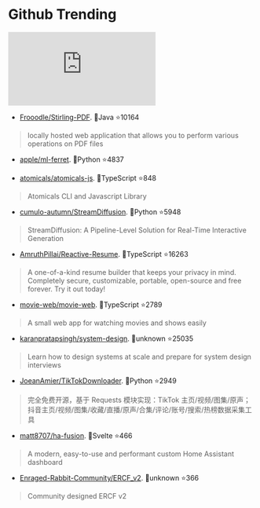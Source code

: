 # Github Trending 
 ![daily-bing](https://api.isoyu.com/bing_images.php) 
 - [Frooodle/Stirling-PDF](https://github.com/Frooodle/Stirling-PDF). 💪Java ⭐10164 
 > locally hosted web application that allows you to perform various operations on PDF files 
 - [apple/ml-ferret](https://github.com/apple/ml-ferret). 💪Python ⭐4837 
 >  
 - [atomicals/atomicals-js](https://github.com/atomicals/atomicals-js). 💪TypeScript ⭐848 
 > Atomicals CLI and Javascript Library 
 - [cumulo-autumn/StreamDiffusion](https://github.com/cumulo-autumn/StreamDiffusion). 💪Python ⭐5948 
 > StreamDiffusion: A Pipeline-Level Solution for Real-Time Interactive Generation 
 - [AmruthPillai/Reactive-Resume](https://github.com/AmruthPillai/Reactive-Resume). 💪TypeScript ⭐16263 
 > A one-of-a-kind resume builder that keeps your privacy in mind. Completely secure, customizable, portable, open-source and free forever. Try it out today! 
 - [movie-web/movie-web](https://github.com/movie-web/movie-web). 💪TypeScript ⭐2789 
 > A small web app for watching movies and shows easily 
 - [karanpratapsingh/system-design](https://github.com/karanpratapsingh/system-design). 💪unknown ⭐25035 
 > Learn how to design systems at scale and prepare for system design interviews 
 - [JoeanAmier/TikTokDownloader](https://github.com/JoeanAmier/TikTokDownloader). 💪Python ⭐2949 
 > 完全免费开源，基于 Requests 模块实现：TikTok 主页/视频/图集/原声；抖音主页/视频/图集/收藏/直播/原声/合集/评论/账号/搜索/热榜数据采集工具 
 - [matt8707/ha-fusion](https://github.com/matt8707/ha-fusion). 💪Svelte ⭐466 
 > A modern, easy-to-use and performant custom Home Assistant dashboard 
 - [Enraged-Rabbit-Community/ERCF_v2](https://github.com/Enraged-Rabbit-Community/ERCF_v2). 💪unknown ⭐366 
 > Community designed ERCF v2 
 